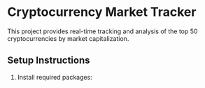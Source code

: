 # Cryptocurrency Market Tracker

This project provides real-time tracking and analysis of the top 50 cryptocurrencies by market capitalization.

## Setup Instructions

1. Install required packages: 